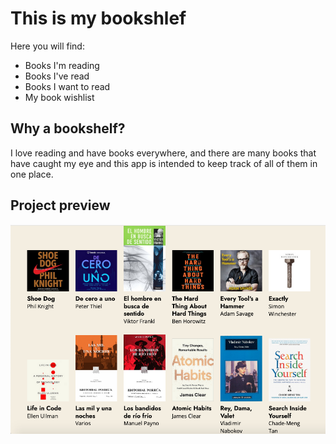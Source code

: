 # This is my bookshlef
Here you will find:
* Books I'm reading
* Books I've read
* Books I want to read
* My book wishlist

[comment]: # (bells and whistles - features of the app)

## Why a bookshelf?
I love reading and have books everywhere, and there are many books that have caught my eye and this app is intended to keep track of all of them in one place.

## Project preview
![project preview](preview.png "Bookshelf preview")
